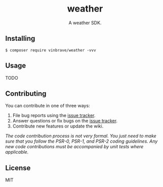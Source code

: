 <h1 align="center"> weather </h1>

<p align="center"> A weather SDK.</p>


## Installing

```shell
$ composer require vinbrave/weather -vvv
```

## Usage

TODO

## Contributing

You can contribute in one of three ways:

1. File bug reports using the [issue tracker](https://github.com/vinbrave/weather/issues).
2. Answer questions or fix bugs on the [issue tracker](https://github.com/vinbrave/weather/issues).
3. Contribute new features or update the wiki.

_The code contribution process is not very formal. You just need to make sure that you follow the PSR-0, PSR-1, and PSR-2 coding guidelines. Any new code contributions must be accompanied by unit tests where applicable._

## License

MIT